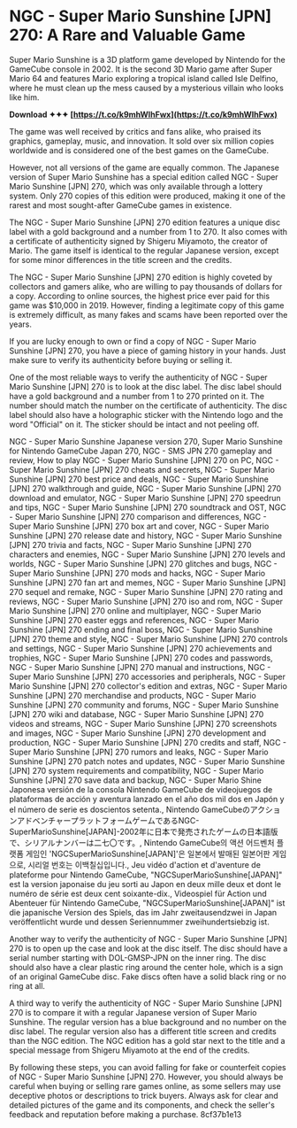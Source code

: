 
 
# NGC - Super Mario Sunshine [JPN] 270: A Rare and Valuable Game
 
Super Mario Sunshine is a 3D platform game developed by Nintendo for the GameCube console in 2002. It is the second 3D Mario game after Super Mario 64 and features Mario exploring a tropical island called Isle Delfino, where he must clean up the mess caused by a mysterious villain who looks like him.
 
**Download ✦✦✦ [https://t.co/k9mhWIhFwx](https://t.co/k9mhWIhFwx)**


 
The game was well received by critics and fans alike, who praised its graphics, gameplay, music, and innovation. It sold over six million copies worldwide and is considered one of the best games on the GameCube.
 
However, not all versions of the game are equally common. The Japanese version of Super Mario Sunshine has a special edition called NGC - Super Mario Sunshine [JPN] 270, which was only available through a lottery system. Only 270 copies of this edition were produced, making it one of the rarest and most sought-after GameCube games in existence.
 
The NGC - Super Mario Sunshine [JPN] 270 edition features a unique disc label with a gold background and a number from 1 to 270. It also comes with a certificate of authenticity signed by Shigeru Miyamoto, the creator of Mario. The game itself is identical to the regular Japanese version, except for some minor differences in the title screen and the credits.
 
The NGC - Super Mario Sunshine [JPN] 270 edition is highly coveted by collectors and gamers alike, who are willing to pay thousands of dollars for a copy. According to online sources, the highest price ever paid for this game was $10,000 in 2019. However, finding a legitimate copy of this game is extremely difficult, as many fakes and scams have been reported over the years.
 
If you are lucky enough to own or find a copy of NGC - Super Mario Sunshine [JPN] 270, you have a piece of gaming history in your hands. Just make sure to verify its authenticity before buying or selling it.
  
One of the most reliable ways to verify the authenticity of NGC - Super Mario Sunshine [JPN] 270 is to look at the disc label. The disc label should have a gold background and a number from 1 to 270 printed on it. The number should match the number on the certificate of authenticity. The disc label should also have a holographic sticker with the Nintendo logo and the word "Official" on it. The sticker should be intact and not peeling off.
 
NGC - Super Mario Sunshine Japanese version 270,  Super Mario Sunshine for Nintendo GameCube Japan 270,  NGC - SMS JPN 270 gameplay and review,  How to play NGC - Super Mario Sunshine [JPN] 270 on PC,  NGC - Super Mario Sunshine [JPN] 270 cheats and secrets,  NGC - Super Mario Sunshine [JPN] 270 best price and deals,  NGC - Super Mario Sunshine [JPN] 270 walkthrough and guide,  NGC - Super Mario Sunshine [JPN] 270 download and emulator,  NGC - Super Mario Sunshine [JPN] 270 speedrun and tips,  NGC - Super Mario Sunshine [JPN] 270 soundtrack and OST,  NGC - Super Mario Sunshine [JPN] 270 comparison and differences,  NGC - Super Mario Sunshine [JPN] 270 box art and cover,  NGC - Super Mario Sunshine [JPN] 270 release date and history,  NGC - Super Mario Sunshine [JPN] 270 trivia and facts,  NGC - Super Mario Sunshine [JPN] 270 characters and enemies,  NGC - Super Mario Sunshine [JPN] 270 levels and worlds,  NGC - Super Mario Sunshine [JPN] 270 glitches and bugs,  NGC - Super Mario Sunshine [JPN] 270 mods and hacks,  NGC - Super Mario Sunshine [JPN] 270 fan art and memes,  NGC - Super Mario Sunshine [JPN] 270 sequel and remake,  NGC - Super Mario Sunshine [JPN] 270 rating and reviews,  NGC - Super Mario Sunshine [JPN] 270 iso and rom,  NGC - Super Mario Sunshine [JPN] 270 online and multiplayer,  NGC - Super Mario Sunshine [JPN] 270 easter eggs and references,  NGC - Super Mario Sunshine [JPN] 270 ending and final boss,  NGC - Super Mario Sunshine [JPN] 270 theme and style,  NGC - Super Mario Sunshine [JPN] 270 controls and settings,  NGC - Super Mario Sunshine [JPN] 270 achievements and trophies,  NGC - Super Mario Sunshine [JPN] 270 codes and passwords,  NGC - Super Mario Sunshine [JPN] 270 manual and instructions,  NGC - Super Mario Sunshine [JPN] 270 accessories and peripherals,  NGC - Super Mario Sunshine [JPN] 270 collector's edition and extras,  NGC - Super Mario Sunshine [JPN] 270 merchandise and products,  NGC - Super Mario Sunshine [JPN] 270 community and forums,  NGC - Super Mario Sunshine [JPN] 270 wiki and database,  NGC - Super Mario Sunshine [JPN] 270 videos and streams,  NGC - Super Mario Sunshine [JPN] 270 screenshots and images,  NGC - Super Mario Sunshine [JPN] 270 development and production,  NGC - Super Mario Sunshine [JPN] 270 credits and staff,  NGC - Super Mario Sunshine [JPN] 270 rumors and leaks,  NGC - Super Mario Sunshine [JPN] 270 patch notes and updates,  NGC - Super Mario Sunshine [JPN] 270 system requirements and compatibility,  NGC - Super Mario Sunshine [JPN] 270 save data and backup,  NGC - Super Mario Shine Japonesa versión de la consola Nintendo GameCube de videojuegos de plataformas de acción y aventura lanzado en el año dos mil dos en Japón y el número de serie es doscientos setenta.,  Nintendo GameCubeのアクションアドベンチャープラットフォームゲームであるNGC-SuperMarioSunshine[JAPAN]-2002年に日本で発売されたゲームの日本語版で、シリアルナンバーは二七〇です。,  Nintendo GameCube의 액션 어드벤처 플랫폼 게임인 'NGCSuperMarioSunshine[JAPAN]'은 일본에서 발매된 일본어판 게임으로, 시리얼 번호는 이백칠십입니다.,  Jeu vidéo d'action et d'aventure de plateforme pour Nintendo GameCube, "NGCSuperMarioSunshine[JAPAN]" est la version japonaise du jeu sorti au Japon en deux mille deux et dont le numéro de série est deux cent soixante-dix.,  Videospiel für Action und Abenteuer für Nintendo GameCube, "NGCSuperMarioSunshine[JAPAN]" ist die japanische Version des Spiels, das im Jahr zweitausendzwei in Japan veröffentlicht wurde und dessen Seriennummer zweihundertsiebzig ist.
 
Another way to verify the authenticity of NGC - Super Mario Sunshine [JPN] 270 is to open up the case and look at the disc itself. The disc should have a serial number starting with DOL-GMSP-JPN on the inner ring. The disc should also have a clear plastic ring around the center hole, which is a sign of an original GameCube disc. Fake discs often have a solid black ring or no ring at all.
 
A third way to verify the authenticity of NGC - Super Mario Sunshine [JPN] 270 is to compare it with a regular Japanese version of Super Mario Sunshine. The regular version has a blue background and no number on the disc label. The regular version also has a different title screen and credits than the NGC edition. The NGC edition has a gold star next to the title and a special message from Shigeru Miyamoto at the end of the credits.
 
By following these steps, you can avoid falling for fake or counterfeit copies of NGC - Super Mario Sunshine [JPN] 270. However, you should always be careful when buying or selling rare games online, as some sellers may use deceptive photos or descriptions to trick buyers. Always ask for clear and detailed pictures of the game and its components, and check the seller's feedback and reputation before making a purchase.
 8cf37b1e13
 

